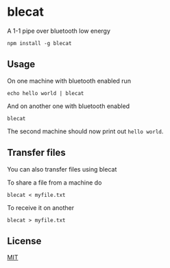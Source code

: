 # blecat

A 1-1 pipe over bluetooth low energy

```
npm install -g blecat
```

## Usage

On one machine with bluetooth enabled run

```
echo hello world | blecat
```

And on another one with bluetooth enabled

```
blecat
```

The second machine should now print out `hello world`.

## Transfer files

You can also transfer files using blecat

To share a file from a machine do

```
blecat < myfile.txt
```

To receive it on another

```
blecat > myfile.txt
```

## License

[MIT](LICENSE)
